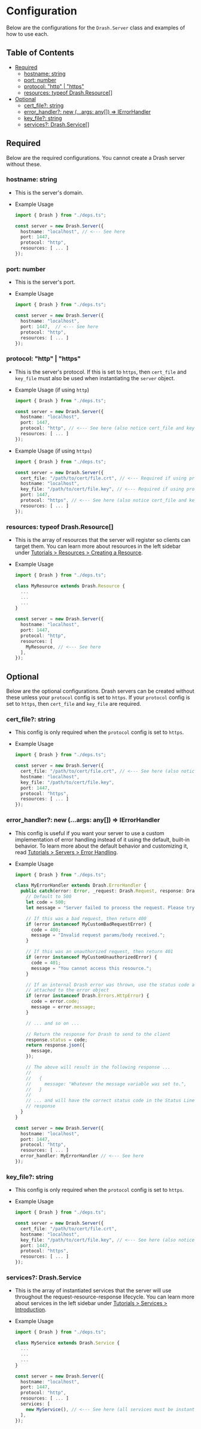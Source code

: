 # Configuration

Below are the configurations for the `Drash.Server` class and examples of how to
use each.

## Table of Contents

- [Required](#required)
  - [hostname: string](#hostname-string)
  - [port: number](#port-number)
  - [protocol: "http" | "https"](#protocol-http-https)
  - [resources: typeof Drash.Resource[]](#resources-typeof-drash-resource)
- [Optional](#required)
  - [cert_file?: string](#cert-file-string)
  - [error_handler?: new (...args: any[]) => IErrorHandler](#error-handler-new-args-any-ierrorhandler)
  - [key_file?: string](#key-file-string)
  - [services?: Drash.Service[]](#services-drash-service)

## Required

Below are the required configurations. You cannot create a Drash server without
these.

### hostname: string

- This is the server's domain.
- Example Usage

  ```typescript
  import { Drash } from "./deps.ts";

  const server = new Drash.Server({
    hostname: "localhost", // <--- See here
    port: 1447,
    protocol: "http",
    resources: [ ... ]
  });
  ```

### port: number

- This is the server's port.
- Example Usage

  ```typescript
  import { Drash } from "./deps.ts";

  const server = new Drash.Server({
    hostname: "localhost",
    port: 1447,  // <--- See here
    protocol: "http",
    resources: [ ... ]
  });
  ```

### protocol: "http" | "https"

- This is the server's protocol. If this is set to `https`, then `cert_file` and
  `key_file` must also be used when instantiating the `server` object.
- Example Usage (if using `http`)

  ```typescript
  import { Drash } from "./deps.ts";

  const server = new Drash.Server({
    hostname: "localhost",
    port: 1447,
    protocol: "http", // <--- See here (also notice cert_file and key_file are not present)
    resources: [ ... ]
  });
  ```

- Example Usage (if using `https`)

  ```typescript
  import { Drash } from "./deps.ts";

  const server = new Drash.Server({
    cert_file: "/path/to/cert/file.crt", // <--- Required if using protocol is "https"
    hostname: "localhost",
    key_file: "/path/to/cert/file.key", // <--- Required if using protocol is "https"
    port: 1447,
    protocol: "https", // <--- See here (also notice cert_file and key_file are present)
    resources: [ ... ]
  });
  ```

### resources: typeof Drash.Resource[]

- This is the array of resources that the server will register so clients can
  target them. You can learn more about resources in the left sidebar under
  [Tutorials > Resources > Creating a Resource](/drash/v2.x/tutorials/resources/creating-a-resource).
- Example Usage

  ```typescript
  import { Drash } from "./deps.ts";

  class MyResource extends Drash.Resource {
    ...
    ...
    ...
  }

  const server = new Drash.Server({
    hostname: "localhost",
    port: 1447,
    protocol: "http",
    resources: [
      MyResource, // <--- See here
    ],
  });
  ```

## Optional

Below are the optional configurations. Drash servers can be created without
these unless your `protocol` config is set to `https`. If your `protocol` config
is set to `https`, then `cert_file` and `key_file` are required.

### cert_file?: string

- This config is only required when the `protocol` config is set to `https`.
- Example Usage

  ```typescript
  import { Drash } from "./deps.ts";

  const server = new Drash.Server({
    cert_file: "/path/to/cert/file.crt", // <--- See here (also notice key_file is present and protocol is "https")
    hostname: "localhost",
    key_file: "/path/to/cert/file.key",
    port: 1447,
    protocol: "https",
    resources: [ ... ]
  });
  ```

### error_handler?: new (...args: any[]) => IErrorHandler

- This config is useful if you want your server to use a custom implementation
  of error handling instead of it using the default, built-in behavior. To learn
  more about the default behavior and customizing it, read
  [Tutorials > Servers > Error Handling](/drash/v2.x/tutorials/servers/error-handling).
- Example Usage

  ```typescript
  import { Drash } from "./deps.ts";

  class MyErrorHandler extends Drash.ErrorHandler {
    public catch(error: Error, _request: Drash.Request, response: Drash.Response) {
      // Default to 500
      let code = 500;
      let message = "Server failed to process the request. Please try again later.";

      // If this was a bad request, then return 400
      if (error instanceof MyCustomBadRequestError) {
        code = 400;
        message = "Invalid request params/body received.";
      }

      // If this was an unauthorized request, then return 401
      if (error instanceof MyCustomUnauthorizedError) {
        code = 401;
        message = "You cannot access this resource.";
      }

      // If an internal Drash error was thrown, use the status code and message
      // attached to the error object
      if (error instanceof Drash.Errors.HttpError) {
        code = error.code;
        message = error.message;
      }

      // ... and so on ...

      // Return the response for Drash to send to the client
      response.status = code;
      return response.json({
        message,
      });

      // The above will result in the following response ...
      //
      //   {
      //     message: "Whatever the message variable was set to.",
      //   }
      //
      // ... and will have the correct status code in the Status Line of the
      // response
    }
  }

  const server = new Drash.Server({
    hostname: "localhost",
    port: 1447,
    protocol: "http",
    resources: [ ... ]
    error_handler: MyErrorHandler // <--- See here
  });
  ```

### key_file?: string

- This config is only required when the `protocol` config is set to `https`.
- Example Usage

  ```typescript
  import { Drash } from "./deps.ts";

  const server = new Drash.Server({
    cert_file: "/path/to/cert/file.crt",
    hostname: "localhost",
    key_file: "/path/to/cert/file.key", // <--- See here (also notice cert_file is present and protocol is "https")
    port: 1447,
    protocol: "https",
    resources: [ ... ]
  });
  ```

### services?: Drash.Service

- This is the array of instantiated services that the server will use throughout
  the request-resource-response lifecycle. You can learn more about services in
  the left sidebar under
  [Tutorials > Services > Introduction](/drash/v2.x/tutorials/services/introduction).
- Example Usage

  ```typescript
  import { Drash } from "./deps.ts";

  class MyService extends Drash.Service {
    ...
    ...
    ...
  }

  const server = new Drash.Server({
    hostname: "localhost",
    port: 1447,
    protocol: "http",
    resources: [ ... ]
    services: [
      new MyService(), // <--- See here (all services must be instantiated using the `new` keyword before being placed in this array)
    ],
  });
  ```
